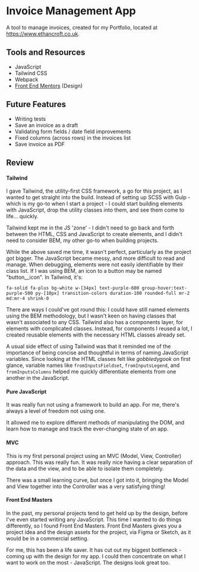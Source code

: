 # Invoice Management App

A tool to manage invoices, created for my Portfolio, located at https://www.ethancroft.co.uk.

## Tools and Resources

-   JavaScript
-   Tailwind CSS
-   Webpack
-   [Front End Mentors](https://www.frontendmentor.io) (Design)

## Future Features

-   Writing tests
-   Save an invoice as a draft
-   Validating form fields / date field improvements
-   Fixed columns (across rows) in the invoices list
-   Save invoice as PDF

## Review

#### Tailwind

I gave Tailwind, the utility-first CSS framework, a go for this project, as I wanted to get straight into the build. Instead of setting up SCSS with Gulp - which is my go-to when I start a project - I could start building elements with JavaScript, drop the utility classes into them, and see them come to life... quickly.

Tailwind kept me in the JS 'zone' - I didn't need to go back and forth between the HTML, CSS and JavaScript to create elements, and I didn't need to consider BEM, my other go-to when building projects.

While the above saved me time, it wasn't perfect, particularly as the project got bigger. The JavaScript became messy, and more difficult to read and manage. When debugging, elements were not easily identifiable by their class list. If I was using BEM, an icon to a button may be named "button\_\_icon". In Tailwind, it's:

`fa-solid fa-plus bg-white w-[34px] text-purple-600 group-hover:text-purple-500 py-[10px] transition-colors duration-100 rounded-full mr-2 md:mr-4 shrink-0`

There are ways I could've got round this: I could have still named elements using the BEM methodology, but I wasn't keen on having classes that wasn't associated to any CSS. Tailwind also has a components layer, for elements with complicated classes. Instead, for components I reused a lot, I created reusable elements with the necessary HTML classes already set.

A usual side effect of using Tailwind was that it reminded me of the importance of being concise and thoughtful in terms of naming JavaScript variables. Since looking at the HTML classes felt like _gobbledygook_ on first glance, variable names like `fromInputsFieldset`, `fromInputsLegend`, and `fromInputsColumns` helped me quickly differentiate elements from one another in the JavaScript.

#### Pure JavaScript

It was really fun not using a framework to build an app. For me, there's always a level of freedom not using one.

It allowed me to explore different methods of manipulating the DOM, and learn how to manage and track the ever-changing state of an app.

#### MVC

This is my first personal project using an MVC (Model, View, Controller) approach. This was really fun. It was really nice having a clear separation of the data and the view, and to be able to isolate them completely.

There was a small learning curve, but once I got into it, bringing the Model and View together into the Controller was a very satisfying thing!

#### Front End Masters

In the past, my personal projects tend to get held up by the design, before I've even started writing any JavaScript. This time I wanted to do things differently, so I found Front End Masters. Front End Masters gives you a project idea and the design assets for the project, via Figma or Sketch, as it would be in a commercial setting.

For me, this has been a life saver. It has cut out my biggest bottleneck - coming up with the design for my app. I could then concentrate on what I want to work on the most - JavaScript. The designs look great too.
